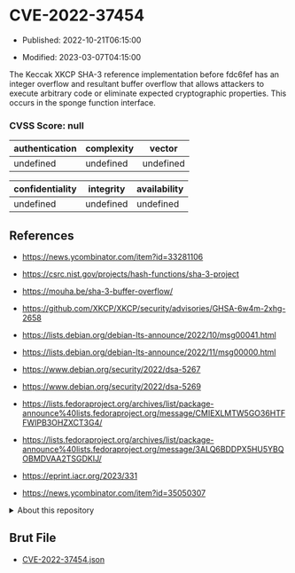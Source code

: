 # CVE-2022-37454

- Published: 2022-10-21T06:15:00

- Modified: 2023-03-07T04:15:00

The Keccak XKCP SHA-3 reference implementation before fdc6fef has an integer overflow and resultant buffer overflow that allows attackers to execute arbitrary code or eliminate expected cryptographic properties. This occurs in the sponge function interface.

### CVSS Score: **null**

| authentication | complexity | vector |
| --- | --- | --- |
| undefined | undefined | undefined |

| confidentiality | integrity | availability |
| --- | --- | --- |
| undefined | undefined | undefined |

## References

* https://news.ycombinator.com/item?id=33281106

* https://csrc.nist.gov/projects/hash-functions/sha-3-project

* https://mouha.be/sha-3-buffer-overflow/

* https://github.com/XKCP/XKCP/security/advisories/GHSA-6w4m-2xhg-2658

* https://lists.debian.org/debian-lts-announce/2022/10/msg00041.html

* https://lists.debian.org/debian-lts-announce/2022/11/msg00000.html

* https://www.debian.org/security/2022/dsa-5267

* https://www.debian.org/security/2022/dsa-5269

* https://lists.fedoraproject.org/archives/list/package-announce%40lists.fedoraproject.org/message/CMIEXLMTW5GO36HTFFWIPB3OHZXCT3G4/

* https://lists.fedoraproject.org/archives/list/package-announce%40lists.fedoraproject.org/message/3ALQ6BDDPX5HU5YBQOBMDVAA2TSGDKIJ/

* https://eprint.iacr.org/2023/331

* https://news.ycombinator.com/item?id=35050307

<details>
<summary>About this repository</summary> 

  This repository is part of the project [Live Hack CVE](https://github.com/Live-Hack-CVE). Main website can be found [www.live-hack.org](https://www.live-hack.org) 
  
  Made by [Sn0wAlice](https://github.com/Sn0wAlice) for the people that care about security and need to have a feed of the latest CVEs. Hope you enjoy it, don't forget to star the repo and follow me on [Twitter](https://twitter.com/Sn0wAlice) and [Github](https://github.com/Sn0wAlice). And that is my [personnal website](https://www.alice-snow.me/)

  - [Home Page](https://github.com/Live-Hack-CVE)
  - [Framework](https://github.com/Live-Hack-CVE/cve-framework)
  - [CVE database](https://github.com/Live-Hack-CVE/full_database)
  - [Changelog](https://github.com/Live-Hack-CVE/Changelog)
</details>

## Brut File

* [CVE-2022-37454.json](https://raw.githubusercontent.com/Live-Hack-CVE/full_database/main/cves/2022/CVE-2022-37454.json)

